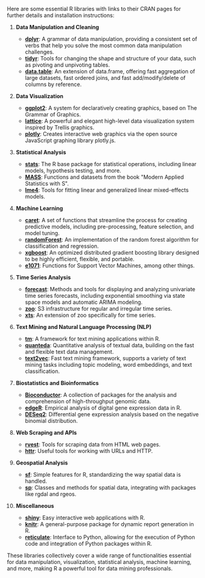 Here are some essential R libraries with links to their CRAN pages for further details and installation instructions:

1. **Data Manipulation and Cleaning**
   - [**dplyr**](https://cran.r-project.org/web/packages/dplyr/index.html): A grammar of data manipulation, providing a consistent set of verbs that help you solve the most common data manipulation challenges.
   - [**tidyr**](https://cran.r-project.org/web/packages/tidyr/index.html): Tools for changing the shape and structure of your data, such as pivoting and unpivoting tables.
   - [**data.table**](https://cran.r-project.org/web/packages/data.table/index.html): An extension of data.frame, offering fast aggregation of large datasets, fast ordered joins, and fast add/modify/delete of columns by reference.

2. **Data Visualization**
   - [**ggplot2**](https://cran.r-project.org/web/packages/ggplot2/index.html): A system for declaratively creating graphics, based on The Grammar of Graphics.
   - [**lattice**](https://cran.r-project.org/web/packages/lattice/index.html): A powerful and elegant high-level data visualization system inspired by Trellis graphics.
   - [**plotly**](https://cran.r-project.org/web/packages/plotly/index.html): Creates interactive web graphics via the open source JavaScript graphing library plotly.js.

3. **Statistical Analysis**
   - [**stats**](https://cran.r-project.org/web/views/Statistics.html): The R base package for statistical operations, including linear models, hypothesis testing, and more.
   - [**MASS**](https://cran.r-project.org/web/packages/MASS/index.html): Functions and datasets from the book "Modern Applied Statistics with S".
   - [**lme4**](https://cran.r-project.org/web/packages/lme4/index.html): Tools for fitting linear and generalized linear mixed-effects models.

4. **Machine Learning**
   - [**caret**](https://cran.r-project.org/web/packages/caret/index.html): A set of functions that streamline the process for creating predictive models, including pre-processing, feature selection, and model tuning.
   - [**randomForest**](https://cran.r-project.org/web/packages/randomForest/index.html): An implementation of the random forest algorithm for classification and regression.
   - [**xgboost**](https://cran.r-project.org/web/packages/xgboost/index.html): An optimized distributed gradient boosting library designed to be highly efficient, flexible, and portable.
   - [**e1071**](https://cran.r-project.org/web/packages/e1071/index.html): Functions for Support Vector Machines, among other things.

5. **Time Series Analysis**
   - [**forecast**](https://cran.r-project.org/web/packages/forecast/index.html): Methods and tools for displaying and analyzing univariate time series forecasts, including exponential smoothing via state space models and automatic ARIMA modeling.
   - [**zoo**](https://cran.r-project.org/web/packages/zoo/index.html): S3 infrastructure for regular and irregular time series.
   - [**xts**](https://cran.r-project.org/web/packages/xts/index.html): An extension of zoo specifically for time series.

6. **Text Mining and Natural Language Processing (NLP)**
   - [**tm**](https://cran.r-project.org/web/packages/tm/index.html): A framework for text mining applications within R.
   - [**quanteda**](https://cran.r-project.org/web/packages/quanteda/index.html): Quantitative analysis of textual data, building on the fast and flexible text data management.
   - [**text2vec**](https://cran.r-project.org/web/packages/text2vec/index.html): Fast text mining framework, supports a variety of text mining tasks including topic modeling, word embeddings, and text classification.

7. **Biostatistics and Bioinformatics**
   - [**Bioconductor**](https://www.bioconductor.org/): A collection of packages for the analysis and comprehension of high-throughput genomic data.
   - [**edgeR**](https://bioconductor.org/packages/release/bioc/html/edgeR.html): Empirical analysis of digital gene expression data in R.
   - [**DESeq2**](https://bioconductor.org/packages/release/bioc/html/DESeq2.html): Differential gene expression analysis based on the negative binomial distribution.

8. **Web Scraping and APIs**
   - [**rvest**](https://cran.r-project.org/web/packages/rvest/index.html): Tools for scraping data from HTML web pages.
   - [**httr**](https://cran.r-project.org/web/packages/httr/index.html): Useful tools for working with URLs and HTTP.

9. **Geospatial Analysis**
   - [**sf**](https://cran.r-project.org/web/packages/sf/index.html): Simple features for R, standardizing the way spatial data is handled.
   - [**sp**](https://cran.r-project.org/web/packages/sp/index.html): Classes and methods for spatial data, integrating with packages like rgdal and rgeos.

10. **Miscellaneous**
    - [**shiny**](https://cran.r-project.org/web/packages/shiny/index.html): Easy interactive web applications with R.
    - [**knitr**](https://cran.r-project.org/web/packages/knitr/index.html): A general-purpose package for dynamic report generation in R.
    - [**reticulate**](https://cran.r-project.org/web/packages/reticulate/index.html): Interface to Python, allowing for the execution of Python code and integration of Python packages within R.

These libraries collectively cover a wide range of functionalities essential for data manipulation, visualization, statistical analysis, machine learning, and more, making R a powerful tool for data mining professionals.

